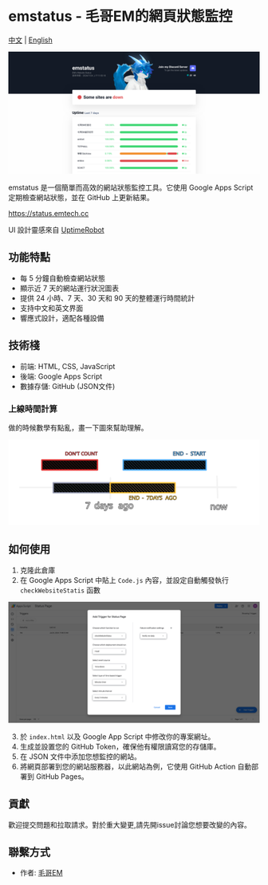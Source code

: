 # emstatus - 毛哥EM的網頁狀態監控

[中文](README.md) | [English](README.en.md)

![](screenshot.png)

emstatus 是一個簡單而高效的網站狀態監控工具。它使用 Google Apps Script 定期檢查網站狀態，並在 GitHub 上更新結果。

<https://status.emtech.cc>

UI 設計靈感來自 [UptimeRobot](https://uptimerobot.com)

## 功能特點

- 每 5 分鐘自動檢查網站狀態
- 顯示近 7 天的網站運行狀況圖表
- 提供 24 小時、7 天、30 天和 90 天的整體運行時間統計
- 支持中文和英文界面
- 響應式設計，適配各種設備

## 技術棧

- 前端: HTML, CSS, JavaScript
- 後端: Google Apps Script
- 數據存儲: GitHub (JSON文件)

### 上線時間計算

做的時候數學有點亂，畫一下圖來幫助理解。

![時間計算](count.svg)

## 如何使用

1. 克隆此倉庫
2. 在 Google Apps Script 中貼上 `Code.js` 內容，並設定自動觸發執行 `checkWebsiteStatis` 函數

![設定自動觸發](image.png)

3. 於 `index.html` 以及 Google App Script 中修改你的專案網址。
4. 生成並設置您的 GitHub Token，確保他有權限讀寫您的存儲庫。
5. 在 JSON 文件中添加您想監控的網站。
6. 將網頁部署到您的網站服務器，以此網站為例，它使用 GitHub Action 自動部署到 GitHub Pages。


## 貢獻

歡迎提交問題和拉取請求。對於重大變更,請先開issue討論您想要改變的內容。

## 聯繫方式

- 作者: [毛哥EM](https://elvismao.com)